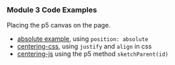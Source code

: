 ### Module 3 Code Examples
Placing the p5 canvas on the page.

- [absolute example](./aboslute/index.html), using `position: absolute`
- [centering-css](./centering-css/html), using `justify` and `align` in css
- [centering-js](./centering-js-1/index.html) using the p5 method `sketchParent(id)`


